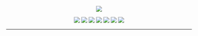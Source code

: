<p align = "center">
  <img src="https://readme-typing-svg.demolab.com?font=Fira+Code&pause=1000&color=1D8EFF&width=435&lines=%E6%AC%A2%E8%BF%8E%E5%AD%A6%E4%B9%A0WEB%E5%89%8D%E7%AB%AF%E6%8A%80%E6%9C%AF%EF%BC%8C%E8%BF%99%E9%87%8C%E6%9C%89%E4%BD%A0%E9%9C%80%E8%A6%81%E7%9A%84%E8%B5%84%E6%96%99%EF%BC%81;%E5%85%A5%E9%97%A8%E4%B8%89%E4%BB%B6%E5%A5%97%EF%BC%9AHTML%E3%80%81CSS%E3%80%81JavaScript%EF%BC%81;%E8%BF%9B%E9%98%B6%E4%B8%89%E4%BB%B6%E5%A5%97%EF%BC%9AVUE%E3%80%81REACT%E3%80%81JQUERY!">
  </p>
<p align = "center">
<img src = "https://img.shields.io/badge/HTML-239120?style=for-the-badge&logo=html5&logoColor=blue">
<img src = "https://img.shields.io/badge/CSS3-1572B6?style=for-the-badge&logo=css3&logoColor=white">
<img src = "https://img.shields.io/badge/JavaScript-F7DF1E?style=for-the-badge&logo=JavaScript&logoColor=white">
<img src = "https://img.shields.io/badge/PHP-777BB4?style=for-the-badge&logo=php&logoColor=white">
  <a href = "https://cn.vuejs.org/"><img src = "https://img.shields.io/badge/Vue.js-35495E?style=for-the-badge&logo=vue.js&logoColor=4FC08D"></a>
<img src = "https://img.shields.io/badge/React-20232A?style=for-the-badge&logo=react&logoColor=61DAFB">
<img src = "https://img.shields.io/badge/jQuery-0769AD?style=for-the-badge&logo=jquery&logoColor=white">
</p>
<hr>

